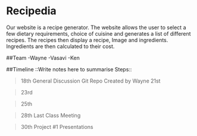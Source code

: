# Recipedia
Our website is a recipe generator.
The website allows the user to select a few dietary requirements, choice of cuisine and generates a list of different recipes.
The recipes then display a recipe, Image and ingredients.
Ingredients are then calculated to their cost.

##Team 
-Wayne
-Vasavi
-Ken

##Timeline ::Write notes here to summarise Steps::
> 18th 
General Discussion
Git Repo Created by Wayne
> 21st 

> 23rd 

> 25th 

> 28th 
Last Class Meeting

> 30th 
Project #1 Presentations 
